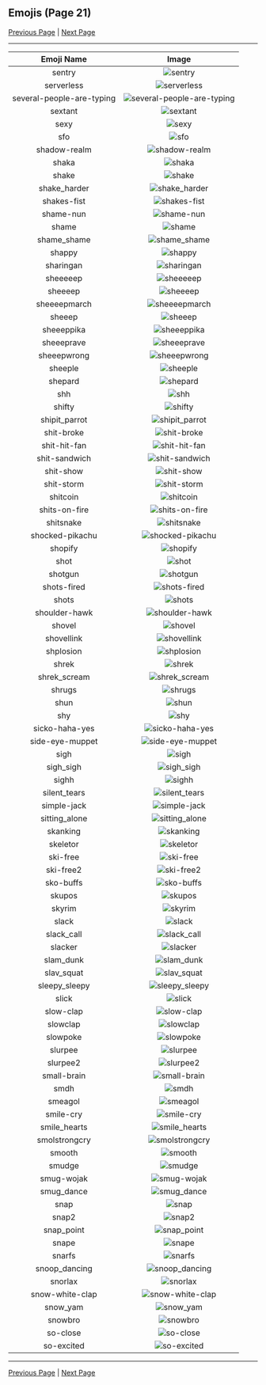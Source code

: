 
  ## Emojis (Page 21)

  [Previous Page](/docs/denverdevs/page-r-0020.md)
   | [Next Page](/docs/denverdevs/page-s-0022.md)

  <hr />

  |Emoji Name|Image|
  | :-: | :-: |
  |sentry| ![sentry](/emojis/denverdevs/sentry.png)|
  |serverless| ![serverless](/emojis/denverdevs/serverless.png)|
  |several-people-are-typing| ![several-people-are-typing](/emojis/denverdevs/several-people-are-typing.gif)|
  |sextant| ![sextant](/emojis/denverdevs/sextant.png)|
  |sexy| ![sexy](/emojis/denverdevs/sexy.gif)|
  |sfo| ![sfo](/emojis/denverdevs/sfo.png)|
  |shadow-realm| ![shadow-realm](/emojis/denverdevs/shadow-realm.jpg)|
  |shaka| ![shaka](/emojis/denverdevs/shaka.png)|
  |shake| ![shake](/emojis/denverdevs/shake.gif)|
  |shake_harder| ![shake_harder](/emojis/denverdevs/shake_harder.gif)|
  |shakes-fist| ![shakes-fist](/emojis/denverdevs/shakes-fist.gif)|
  |shame-nun| ![shame-nun](/emojis/denverdevs/shame-nun.gif)|
  |shame| ![shame](/emojis/denverdevs/shame.png)|
  |shame_shame| ![shame_shame](/emojis/denverdevs/shame_shame.gif)|
  |shappy| ![shappy](/emojis/denverdevs/shappy.png)|
  |sharingan| ![sharingan](/emojis/denverdevs/sharingan.gif)|
  |sheeeeep| ![sheeeeep](/emojis/denverdevs/sheeeeep.gif)|
  |sheeeep| ![sheeeep](/emojis/denverdevs/sheeeep.gif)|
  |sheeeepmarch| ![sheeeepmarch](/emojis/denverdevs/sheeeepmarch.gif)|
  |sheeep| ![sheeep](/emojis/denverdevs/sheeep.gif)|
  |sheeeppika| ![sheeeppika](/emojis/denverdevs/sheeeppika.gif)|
  |sheeeprave| ![sheeeprave](/emojis/denverdevs/sheeeprave.gif)|
  |sheeepwrong| ![sheeepwrong](/emojis/denverdevs/sheeepwrong.gif)|
  |sheeple| ![sheeple](/emojis/denverdevs/sheeple.png)|
  |shepard| ![shepard](/emojis/denverdevs/shepard.png)|
  |shh| ![shh](/emojis/denverdevs/shh.gif)|
  |shifty| ![shifty](/emojis/denverdevs/shifty.gif)|
  |shipit_parrot| ![shipit_parrot](/emojis/denverdevs/shipit_parrot.gif)|
  |shit-broke| ![shit-broke](/emojis/denverdevs/shit-broke.png)|
  |shit-hit-fan| ![shit-hit-fan](/emojis/denverdevs/shit-hit-fan.gif)|
  |shit-sandwich| ![shit-sandwich](/emojis/denverdevs/shit-sandwich.gif)|
  |shit-show| ![shit-show](/emojis/denverdevs/shit-show.png)|
  |shit-storm| ![shit-storm](/emojis/denverdevs/shit-storm.gif)|
  |shitcoin| ![shitcoin](/emojis/denverdevs/shitcoin.png)|
  |shits-on-fire| ![shits-on-fire](/emojis/denverdevs/shits-on-fire.gif)|
  |shitsnake| ![shitsnake](/emojis/denverdevs/shitsnake.gif)|
  |shocked-pikachu| ![shocked-pikachu](/emojis/denverdevs/shocked-pikachu.png)|
  |shopify| ![shopify](/emojis/denverdevs/shopify.jpg)|
  |shot| ![shot](/emojis/denverdevs/shot.png)|
  |shotgun| ![shotgun](/emojis/denverdevs/shotgun.gif)|
  |shots-fired| ![shots-fired](/emojis/denverdevs/shots-fired.png)|
  |shots| ![shots](/emojis/denverdevs/shots.png)|
  |shoulder-hawk| ![shoulder-hawk](/emojis/denverdevs/shoulder-hawk.gif)|
  |shovel| ![shovel](/emojis/denverdevs/shovel.png)|
  |shovellink| ![shovellink](/emojis/denverdevs/shovellink.gif)|
  |shplosion| ![shplosion](/emojis/denverdevs/shplosion.gif)|
  |shrek| ![shrek](/emojis/denverdevs/shrek.png)|
  |shrek_scream| ![shrek_scream](/emojis/denverdevs/shrek_scream.gif)|
  |shrugs| ![shrugs](/emojis/denverdevs/shrugs.gif)|
  |shun| ![shun](/emojis/denverdevs/shun.png)|
  |shy| ![shy](/emojis/denverdevs/shy.gif)|
  |sicko-haha-yes| ![sicko-haha-yes](/emojis/denverdevs/sicko-haha-yes.png)|
  |side-eye-muppet| ![side-eye-muppet](/emojis/denverdevs/side-eye-muppet.gif)|
  |sigh| ![sigh](/emojis/denverdevs/sigh.gif)|
  |sigh_sigh| ![sigh_sigh](/emojis/denverdevs/sigh_sigh.gif)|
  |sighh| ![sighh](/emojis/denverdevs/sighh.png)|
  |silent_tears| ![silent_tears](/emojis/denverdevs/silent_tears.gif)|
  |simple-jack| ![simple-jack](/emojis/denverdevs/simple-jack.jpg)|
  |sitting_alone| ![sitting_alone](/emojis/denverdevs/sitting_alone.gif)|
  |skanking| ![skanking](/emojis/denverdevs/skanking.jpg)|
  |skeletor| ![skeletor](/emojis/denverdevs/skeletor.png)|
  |ski-free| ![ski-free](/emojis/denverdevs/ski-free.jpg)|
  |ski-free2| ![ski-free2](/emojis/denverdevs/ski-free2.gif)|
  |sko-buffs| ![sko-buffs](/emojis/denverdevs/sko-buffs.png)|
  |skupos| ![skupos](/emojis/denverdevs/skupos.png)|
  |skyrim| ![skyrim](/emojis/denverdevs/skyrim.jpg)|
  |slack| ![slack](/emojis/denverdevs/slack.png)|
  |slack_call| ![slack_call](/emojis/denverdevs/slack_call.png)|
  |slacker| ![slacker](/emojis/denverdevs/slacker.png)|
  |slam_dunk| ![slam_dunk](/emojis/denverdevs/slam_dunk.gif)|
  |slav_squat| ![slav_squat](/emojis/denverdevs/slav_squat.gif)|
  |sleepy_sleepy| ![sleepy_sleepy](/emojis/denverdevs/sleepy_sleepy.gif)|
  |slick| ![slick](/emojis/denverdevs/slick.jpg)|
  |slow-clap| ![slow-clap](/emojis/denverdevs/slow-clap.png)|
  |slowclap| ![slowclap](/emojis/denverdevs/slowclap.gif)|
  |slowpoke| ![slowpoke](/emojis/denverdevs/slowpoke.gif)|
  |slurpee| ![slurpee](/emojis/denverdevs/slurpee.jpg)|
  |slurpee2| ![slurpee2](/emojis/denverdevs/slurpee2.png)|
  |small-brain| ![small-brain](/emojis/denverdevs/small-brain.png)|
  |smdh| ![smdh](/emojis/denverdevs/smdh.gif)|
  |smeagol| ![smeagol](/emojis/denverdevs/smeagol.png)|
  |smile-cry| ![smile-cry](/emojis/denverdevs/smile-cry.gif)|
  |smile_hearts| ![smile_hearts](/emojis/denverdevs/smile_hearts.png)|
  |smolstrongcry| ![smolstrongcry](/emojis/denverdevs/smolstrongcry.png)|
  |smooth| ![smooth](/emojis/denverdevs/smooth.png)|
  |smudge| ![smudge](/emojis/denverdevs/smudge.png)|
  |smug-wojak| ![smug-wojak](/emojis/denverdevs/smug-wojak.png)|
  |smug_dance| ![smug_dance](/emojis/denverdevs/smug_dance.gif)|
  |snap| ![snap](/emojis/denverdevs/snap.png)|
  |snap2| ![snap2](/emojis/denverdevs/snap2.png)|
  |snap_point| ![snap_point](/emojis/denverdevs/snap_point.gif)|
  |snape| ![snape](/emojis/denverdevs/snape.png)|
  |snarfs| ![snarfs](/emojis/denverdevs/snarfs.png)|
  |snoop_dancing| ![snoop_dancing](/emojis/denverdevs/snoop_dancing.gif)|
  |snorlax| ![snorlax](/emojis/denverdevs/snorlax.gif)|
  |snow-white-clap| ![snow-white-clap](/emojis/denverdevs/snow-white-clap.gif)|
  |snow_yam| ![snow_yam](/emojis/denverdevs/snow_yam.png)|
  |snowbro| ![snowbro](/emojis/denverdevs/snowbro.png)|
  |so-close| ![so-close](/emojis/denverdevs/so-close.png)|
  |so-excited| ![so-excited](/emojis/denverdevs/so-excited.gif)|

  <hr/>
  
  [Previous Page](/docs/denverdevs/page-r-0020.md)
   | [Next Page](/docs/denverdevs/page-s-0022.md)